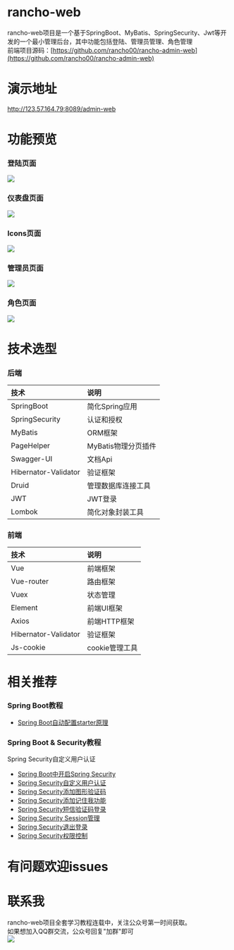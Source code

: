 # rancho-web
  rancho-web项目是一个基于SpringBoot、MyBatis、SpringSecurity、Jwt等开发的一个最小管理后台，其中功能包括登陆、管理员管理、角色管理<br>
  前端项目源码：[https://github.com/rancho00/rancho-admin-web](https://github.com/rancho00/rancho-admin-web)
# 演示地址
  http://123.57.164.79:8089/admin-web
# 功能预览
### 登陆页面
![](https://github.com/rancho00/rancho-web/blob/master/document/resource/login.png)
### 仪表盘页面
![](https://github.com/rancho00/rancho-web/blob/master/document/resource/dashboard.png)
### Icons页面
![](https://github.com/rancho00/rancho-web/blob/master/document/resource/icons.jpg)
### 管理员页面
![](https://github.com/rancho00/rancho-web/blob/master/document/resource/admin.png)
### 角色页面
![](https://github.com/rancho00/rancho-web/blob/master/document/resource/role.png)
# 技术选型
### 后端
|技术|说明|
|:---|:---|
|SpringBoot|简化Spring应用|
|SpringSecurity|认证和授权|
|MyBatis|ORM框架|
|PageHelper|MyBatis物理分页插件|
|Swagger-UI|文档Api|
|Hibernator-Validator|验证框架|
|Druid|管理数据库连接工具|
|JWT|JWT登录|
|Lombok|简化对象封装工具|
### 前端
|技术|说明|
|:---|:---|
|Vue|前端框架|
|Vue-router|路由框架|
|Vuex|状态管理|
|Element|前端UI框架|
|Axios|前端HTTP框架|
|Hibernator-Validator|验证框架|
|Js-cookie|cookie管理工具|
# 相关推荐
### Spring Boot教程
* [Spring Boot自动配置starter原理](https://mp.weixin.qq.com/s/P-I21C9w3BSOZe982ocepg)
### Spring Boot & Security教程
Spring Security自定义用户认证
* [Spring Boot中开启Spring Security](https://mrbird.cc/Spring-Boot&Spring-Security.html)
* [Spring Security自定义用户认证](https://mrbird.cc/Spring-Security-Authentication.html)
* [Spring Security添加图形验证码](https://mrbird.cc/Spring-Security-ValidateCode.html)
* [Spring Security添加记住我功能](https://mrbird.cc/Spring-Security-RememberMe.html)
* [Spring Security短信验证码登录](https://mrbird.cc/Spring-Security-SmsCode.html)
* [Spring Security Session管理](https://mrbird.cc/Spring-Security-Session-Manage.html)
* [Spring Security退出登录](https://mrbird.cc/Spring-Security-logout.html)
* [Spring Security权限控制](https://mrbird.cc/Spring-Security-Permission.html)
# 有问题欢迎issues
# 联系我
  rancho-web项目全套学习教程连载中，关注公众号第一时间获取。<br>
  如果想加入QQ群交流，公众号回复"加群"即可<br>
  ![](https://github.com/rancho00/rancho-web/blob/master/document/resource/8cm.jpg)
